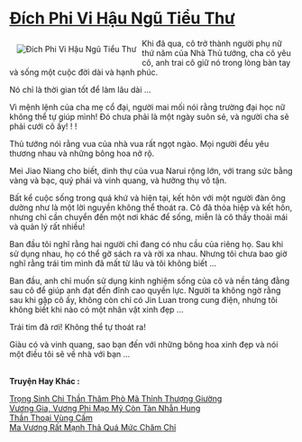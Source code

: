 <a href="https://truyentiki.com/dich-phi-vi-hau-ngu-tieu-thu.30378/" title="Đích Phi Vi Hậu Ngũ Tiểu Thư"><h1>Đích Phi Vi Hậu Ngũ Tiểu Thư</h1></a><div style="display:table"><img align="right" style="float: left; padding: 10px;" src="https://truyentiki.com/a/img/str/src/30378.jpg" alt="Đích Phi Vi Hậu Ngũ Tiểu Thư">Khi đã qua, cô trở thành người phụ nữ thứ năm của Nhà Thủ tướng, cha cô yêu cô, anh trai cô giữ nó trong lòng bàn tay và sống một cuộc đời dài và hạnh phúc. <p></p> Nó chỉ là thời gian tốt để làm lâu dài ... <p></p> Vì mệnh lệnh của cha mẹ cổ đại, người mai mối nói rằng trường đại học nữ không thể tự giúp mình! Đó chưa phải là một ngày suôn sẻ, và người cha sẽ phải cưới cô ấy! ! ! <p></p> Thủ tướng nói rằng vua của nhà vua rất ngọt ngào. Mọi người đều yêu thương nhau và những bông hoa nở rộ. <p></p> Mei Jiao Niang cho biết, dinh thự của vua Narui rộng lớn, với trang sức bằng vàng và bạc, quý phái và vinh quang, và hưởng thụ vô tận. <p></p> Bất kể cuộc sống trong quá khứ và hiện tại, kết hôn với một người đàn ông dường như là một lời nguyền không thể thoát ra. Cô đã thỏa hiệp và kết hôn, nhưng chỉ cần chuyển đến một nơi khác để sống, miễn là cô thấy thoải mái và quản lý rất nhiều! <p></p> Ban đầu tôi nghĩ rằng hai người chỉ đang có nhu cầu của riêng họ. Sau khi sử dụng nhau, họ có thể gỡ sách ra và rời xa nhau. Nhưng tôi chưa bao giờ nghĩ rằng trái tim mình đã mất từ ​​lâu và tôi không biết ... <p></p> Ban đầu, anh chỉ muốn sử dụng kinh nghiệm sống của cô và nền tảng đằng sau cô để giúp anh đạt đến đỉnh cao quyền lực. Người ta không ngờ rằng sau khi gặp cô ấy, không còn chỉ có Jin Luan trong cung điện, nhưng tôi không biết khi nào có một nhân vật xinh đẹp ... <p></p> Trái tim đã rơi! Không thể tự thoát ra! <p></p> Giàu có và vinh quang, sao bạn đến với những bông hoa xinh đẹp và nói một điều tôi sẽ về nhà với bạn ...</div><p><br><b>Truyện Hay Khác :</b></p><a href="https://truyentiki.com/trong-sinh-chi-than-tham-pho-ma-thinh-thuong-giuong.30377/" alt="Trọng Sinh Chi Thần Thăm Phò Mã Thỉnh Thượng Giường">Trọng Sinh Chi Thần Thăm Phò Mã Thỉnh Thượng Giường</a><br/><a href="https://github.com/nownovels/top500/tree/master/truyenhay/33634/" alt="Vương Gia, Vương Phi Mạo Mỹ Còn Tàn Nhẫn Hung">Vương Gia, Vương Phi Mạo Mỹ Còn Tàn Nhẫn Hung</a><br/><a href="https://www.plurk.com/p/nvcz8e" alt="Thần Thoại Vùng Cấm">Thần Thoại Vùng Cấm</a><br/><a href="https://truyentiki.wordpress.com/2020/06/08/ma-vuong-rat-manh-tha-qua-muc-cham-chi/" alt="Ma Vương Rất Mạnh Thả Quá Mức Chăm Chỉ">Ma Vương Rất Mạnh Thả Quá Mức Chăm Chỉ</a><br/>